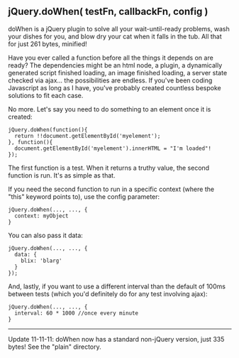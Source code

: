 ## jQuery.doWhen( testFn, callbackFn, config )

doWhen is a jQuery plugin to solve all your wait-until-ready problems, wash your dishes for you, and blow dry your cat when it falls in the tub. All that for just 261 bytes, minified!

Have you ever called a function before all the things it depends on are ready? The dependencies might be an html node, a plugin, a dynamically generated script finished loading, an image finished loading, a server state checked via ajax... the possibilities are endless. If you've been coding Javascript as long as I have, you've probably created countless bespoke solutions to fit each case.

No more. Let's say you need to do something to an element once it is created:

    jQuery.doWhen(function(){
      return !!document.getElementById('myelement');
    }, function(){
      document.getElementById('myelement').innerHTML = "I'm loaded"!
    });

The first function is a test. When it returns a truthy value, the second function is run. It's as simple as that.

If you need the second function to run in a specific context (where the "this" keyword points to), use the config parameter:

    jQuery.doWhen(..., ..., {
      context: myObject
    }

You can also pass it data:

    jQuery.doWhen(..., ..., {
      data: {
        blix: 'blarg'
      }
    });

And, lastly, if you want to use a different interval than the default of 100ms between tests (which you'd definitely do for any test involving ajax):

    jQuery.doWhen(..., ..., {
      interval: 60 * 1000 //once every minute
    }

---------
Update 11-11-11: doWhen now has a standard non-jQuery version, just 335 bytes! See the "plain" directory.
